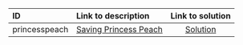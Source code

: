 | ID | Link to description | Link to solution |
|:---|:---|:---:|
| princesspeach | [Saving Princess Peach](https://open.kattis.com/problems/princesspeach) | [Solution](https://github.com/versenyi98/leetcode-solutions/tree/main/solutions/Saving%20Princess%20Peach)|
